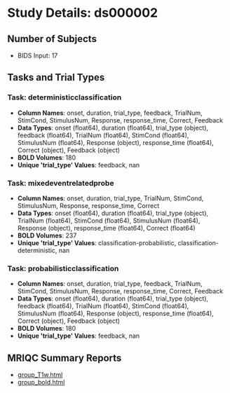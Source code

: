 # Study Details: ds000002

## Number of Subjects
- BIDS Input: 17

## Tasks and Trial Types
### Task: deterministicclassification
- **Column Names**: onset, duration, trial_type, feedback, TrialNum, StimCond, StimulusNum, Response, response_time, Correct, Feedback
- **Data Types**: onset (float64), duration (float64), trial_type (object), feedback (float64), TrialNum (float64), StimCond (float64), StimulusNum (float64), Response (object), response_time (float64), Correct (object), Feedback (object)
- **BOLD Volumes**: 180
- **Unique 'trial_type' Values**: feedback, nan

### Task: mixedeventrelatedprobe
- **Column Names**: onset, duration, trial_type, TrialNum, StimCond, StimulusNum, Response, response_time, Correct
- **Data Types**: onset (float64), duration (float64), trial_type (object), TrialNum (float64), StimCond (float64), StimulusNum (float64), Response (object), response_time (float64), Correct (float64)
- **BOLD Volumes**: 237
- **Unique 'trial_type' Values**: classification-probabilistic, classification-deterministic, nan

### Task: probabilisticclassification
- **Column Names**: onset, duration, trial_type, feedback, TrialNum, StimCond, StimulusNum, Response, response_time, Correct, Feedback
- **Data Types**: onset (float64), duration (float64), trial_type (object), feedback (float64), TrialNum (float64), StimCond (float64), StimulusNum (float64), Response (object), response_time (float64), Correct (object), Feedback (object)
- **BOLD Volumes**: 180
- **Unique 'trial_type' Values**: feedback, nan

## MRIQC Summary Reports
- [group_T1w.html](https://htmlpreview.github.io/?https://github.com/demidenm/openneuro_glmfitlins/blob/main/statsmodel_specs/ds000002/mriqc_summary/group_T1w.html)
- [group_bold.html](https://htmlpreview.github.io/?https://github.com/demidenm/openneuro_glmfitlins/blob/main/statsmodel_specs/ds000002/mriqc_summary/group_bold.html)

